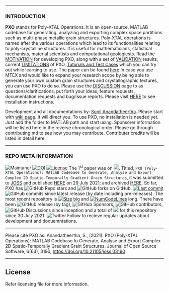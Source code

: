 ***
### INTRODUCTION
**PXO** stands for Poly-XTAL Operations. It is an open-source, MATLAB codebase for generating, analyzing and exporting complex space partitions such as multi-phase metallic grain structures. Poly-XTAL operations is named after the various operations which lead to its functionalities relating to poly-crystalline structures. It is useful for mathematicians, statistical mechanists, material scientists and computational geologiests. Read the [MOTIVATION](https://github.com/SunilAnandatheertha/PXO/wiki/Motivation) for developing PXO, along with a set of [VALIDATION](https://github.com/SunilAnandatheertha/PXO/wiki/Validation) results, current [LIMITATIONS](https://github.com/SunilAnandatheertha/PXO/wiki/Limitations) of PXO, [Tutorials and Test Cases](https://github.com/SunilAnandatheertha/PXO/wiki/Tutorials-and-test-cases) which you can try out while learning to use. The paper can be found [here](https://joss.theoj.org/papers/10.21105/joss.03190) In case you use MTEX and would like to expand your research scope by being able to generate your own custom grain structures and crystallographic textures, you can use PXO to do so. Please use the [DISCUSSION](https://github.com/SunilAnandatheertha/PXO/discussions) page to as questions/clarifications, put forth your ideas, feature requests, documentation requests and bug/issue reports. Please visit [HERE](https://github.com/SunilAnandatheertha/PXO/wiki/Installation-instructions) to see installation instructions.

Development and all documentations by: [Sunil Anandatheertha](https://sunilanandatheertha.github.io/). Please start with [wiki page](https://github.com/SunilAnandatheertha/PXO/wiki). It will direct you. To use PXO, no installation is needed yet. Just add the folder to MATLAB path and start using. Sponsorer information will be listed here in the reverse chronological order. Please go through contributing.md to see how you may contribute. Contributer credits will be listed in detail here.
***
### REPO META INFORMATION

![Maintaner](https://img.shields.io/badge/maintainer-SunilAnandatheertha-blue)
[![DOI](https://joss.theoj.org/papers/10.21105/joss.03190/status.svg)](https://doi.org/10.21105/joss.03190)
[![License](https://img.shields.io/badge/License-BSD%203--Clause-blue.svg)](https://opensource.org/licenses/BSD-3-Clause)
The 1<sup>st</sup> paper was on ![](https://img.shields.io/static/v1?label=PXO&message=V10.1.1&color=blue). Titled, `PXO (Poly-XTAL Operations): MATLAB Codebase to Generate, Analyse and Export Complex 2D Spatio-Temporally Gradient Grain Structures`, it was submitted to [JOSS](https://joss.theoj.org/) and published [HERE](https://joss.theoj.org/papers/10.21105/joss.03190) on 29 July 2021; and archived [HERE](https://zenodo.org/record/5142160#.YQXMdkRKiMo). So far, PXO has ![GitHub Repo stars](https://img.shields.io/github/stars/SunilAnandatheertha/PXO?style=flat) and 
![GitHub forks](https://img.shields.io/github/forks/SunilAnandatheertha/PXO?label=forks&style=flat) on GitHub. [![Last commit](https://img.shields.io/github/last-commit/SunilAnandatheertha/PXO)]()
![GitHub commits since latest release (by date including pre-releases)](https://img.shields.io/github/commits-since/SunilAnandatheertha/PXO/V10.1.1?include_prereleases). The most recent repository is [![Size](https://img.shields.io/github/repo-size/SunilAnandatheertha/PXO)]() big and 
[![NumCodeLines](https://img.shields.io/tokei/lines/github/SunilAnandatheertha/PXO)]() long. There have been ![GitHub release (by tag)](https://img.shields.io/github/downloads/SunilAnandatheertha/PXO/V10.1.1/total), ![GitHub Sponsors](https://img.shields.io/github/sponsors/SunilAnandatheertha?color=00FFFF), 
![GitHub contributors](https://img.shields.io/github/contributors/SunilAnandatheertha/PXO), ![GitHub Discussions](https://img.shields.io/github/discussions/SunilAnandatheertha/PXO) since inception and a total of ![](https://komarev.com/ghpvc/?username=SunilAnandatheertha&label=Views) for this repository since 30 July 2021. ![Twitter Follow](https://img.shields.io/twitter/follow/polyxtalops?style=social) to recieve regular updates about development and docuemntations.
***
Please cite PXO as: Anandatheertha, S., (2021). PXO (Poly-XTAL Operations): MATLAB Codebase to Generate, Analyse and Export Complex 2D Spatio-Temporally Gradient Grain Structures. Journal of Open Source Software, 6(63), 3190, https://doi.org/10.21105/joss.03190
***
## License
Refer licensing file for more information.

